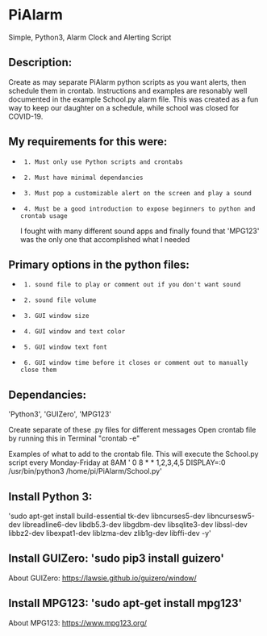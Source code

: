 # PiAlarm
 Simple, Python3, Alarm Clock and Alerting Script

## Description: 
   Create as may separate PiAlarm python scripts as you want alerts, then schedule them in crontab.
   Instructions and examples are resonably well documented in the example School.py alarm file.
   This was created as a fun way to keep our daughter on a schedule, while school was closed for COVID-19.
   
##   My requirements for this were:
*      1. Must only use Python scripts and crontabs
*      2. Must have minimal dependancies
*      3. Must pop a customizable alert on the screen and play a sound
*      4. Must be a good introduction to expose beginners to python and crontab usage
	  
   I fought with many different sound apps and finally found that 'MPG123' was the only one that accomplished what I needed
   
##   Primary options in the python files:
*      1. sound file to play or comment out if you don't want sound
*      2. sound file volume
*      3. GUI window size
*      4. GUI window and text color
*      5. GUI window text font
*      6. GUI window time before it closes or comment out to manually close them

## Dependancies: 
'Python3', 'GUIZero', 'MPG123'

Create separate of these .py files for different messages
Open crontab file by running this in Terminal "crontab -e"

Examples of what to add to the crontab file. This will execute the School.py script every Monday-Friday at 8AM
'  0 8 * * 1,2,3,4,5 DISPLAY=:0 /usr/bin/python3 /home/pi/PiAlarm/School.py'

## Install Python 3:
'sudo apt-get install build-essential tk-dev libncurses5-dev libncursesw5-dev libreadline6-dev libdb5.3-dev libgdbm-dev libsqlite3-dev libssl-dev libbz2-dev libexpat1-dev liblzma-dev zlib1g-dev libffi-dev -y'

## Install GUIZero:  'sudo pip3 install guizero'
   About GUIZero:    https://lawsie.github.io/guizero/window/

## Install MPG123:   'sudo apt-get install mpg123'
   About MPG123:     https://www.mpg123.org/
